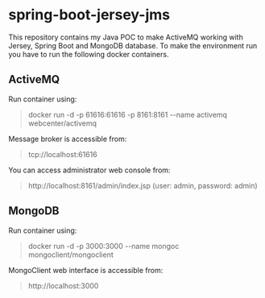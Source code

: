 # spring-boot-jersey-jms

This repository contains my Java POC to make ActiveMQ working with Jersey, Spring Boot and MongoDB database.
To make the environment run you have to run the following docker containers.

## ActiveMQ

Run container using:
> docker run -d -p 61616:61616 -p 8161:8161 --name activemq webcenter/activemq

Message broker is accessible from:
> tcp://localhost:61616

You can access administrator web console from:
> http://localhost:8161/admin/index.jsp (user: admin, password: admin)

## MongoDB

Run container using:
> docker run -d -p 3000:3000 --name mongoc mongoclient/mongoclient

MongoClient web interface is accessible from:
> http://localhost:3000
